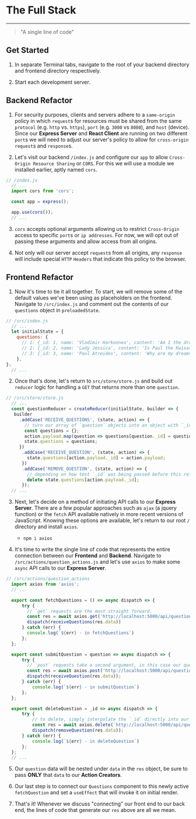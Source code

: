 # The Full Stack
---

> "A single line of code"

## Get Started

1. In separate Terminal tabs, navigate to the root of your backend directory and frontend directory respectively. 

2. Start each development server. 

## Backend Refactor

1. For security purposes, clients and servers adhere to a `same-origin` policy in which `request`s for resources must be shared from the same `protocol` (e.g. `http` vs. `https`), `port` (e.g. `3000` vs `8080`), and `host` (device). Since our **Express Server** and **React Client** are running on two different `port`s we will need to adjust our server's policy to allow for `cross-origin` `request`s and `response`s.

2. Let's visit our backend `/index.js` and configure our `app` to allow `Cross-Origin Resource Sharing` or `CORS`. For this we will use a module we installed earlier, aptly named `cors`.

  ~~~js
  // /index.js
    // ...
    import cors from 'cors';

    const app = express();

    app.use(cors());
    // ...
  ~~~

3. `cors` accepts optional arguments allowing us to restrict `Cross-Origin` access to specific `port`s or `ip addresses`. For now, we will opt out of passing these arguments and allow access from all origins. 

4. Not only will our server accept `request`s from all origins, any `response` will include special `HTTP` `Headers` that indicate this policy to the browser.  

## Frontend Refactor

1. Now it's time to tie it all together. To start, we will remove some of the default values we've been using as placeholders on the frontend. Navigate to `/src/index.js` and comment out the contents of our `questions` object in `preloadedState`.

  ~~~js
  // /src/index.js
    // ...
    let initialState = {
      questions: {
        // 1: {_id: 1, name: 'Vladimir Harkonnen', content: 'Am I the drama?'},
        // 2: {_id: 2, name: 'Lady Jessica', content: 'Is Paul the Kwisatz Haderach?'},
        // 3: {_id: 3, name: 'Paul Atreides', content: 'Why are my dreams so sandy?'},
      },
  };
    // ...
  ~~~

2. Once that's done, let's return to `src/store/store.js` and build out `reducer` logic for handling a `GET` that returns more than one `question`.
   
  ~~~js
  // /src/store/store.js
    // ...
    const questionReducer = createReducer(initialState, builder => {
     builder
       .addCase('RECEIVE_QUESTIONS', (state, action) => {
         // turn our array of `question` objects into an object with `_id`s as keys.
         const questions = {};
         action.payload.map(question => questions[question._id] = question);
         state.questions = questions;
       })
        .addCase('RECEIVE_QUESTION', (state, action) => {
          state.questions[action.payload._id] = action.payload;
        })
        .addCase('REMOVE_QUESTION', (state, action) => {
          // depending on how test `_id` was being passed before this refactor, you may need to key into payload to retrieve the `_id`.
          delete state.questions[action.payload._id];
        });
    // ...
  ~~~

3. Next, let's decide on a method of initiating API calls to our **Express Server**. There are a few popular approaches such as `ajax` (a jquery function) or the `fetch` API available natively in more recent versions of JavaScript. Knowing these options are available, let's return to our root `/` directory and install `axios`.
   - `npm i axios`
 
4. It's time to write the single line of code that represents the entire connection between our **Frontend** and **Backend**. Navigate to `/src/actions/question_actions.js` and let's use `axios` to make some `async` API calls to our **Express Server**.

  ~~~js
  // /src/actions/question_actions
    import axios from 'axios';
    // ...

    export const fetchQuestions = () => async dispatch => {
        try {
          // `get` requests are the most straight forward. 
          const res = await axios.get('http://localhost:5000/api/questions')
          dispatch(receiveQuestions(res.data))
        } catch (err) {
          console.log(`${err} - in fetchQuestions`)
        };
    };

    export const submitQuestion = question => async dispatch => {
        try {
          // `post` requests take a second argument, in this case our question object.
          const res = await axios.post('http://localhost:5000/api/questions', question)
          dispatch(receiveQuestion(res.data));
        } catch (err) {
            console.log(`${err} - in submitQuestion`)
        };
    };

    export const deleteQuestion = _id => async dispatch => {
        try {
            // to delete, simply interpolate the `_id` directly into our URI
            const res = await axios.delete(`http://localhost:5000/api/questions/${_id}`)
            dispatch(removeQuestion(res.data));
        } catch (err) {
            console.log(`${err} - in deleteQuestion`)
        };
    };
    // ...
  ~~~

5. Our `question` data will be nested under `data` in the `res` object, be sure to pass **ONLY** that `data` to our **Action Creators**.

6. Our last step is to connect our `Questions` component to this newly active `fetchQuestion` and set a `useEffect` that will invoke it on initial render. 

7. That's it! Whenever we discuss "connecting" our front end to our back end, the lines of code that generate our `res` above are all we mean. 


